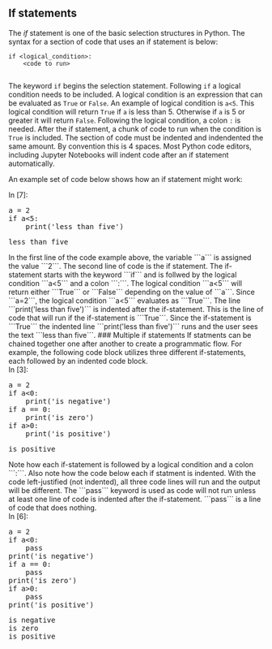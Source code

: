 
## If statements
The _if_ statement is one of the basic selection structures in Python. The syntax for a section of code that uses an if statement is below:

```
if <logical_condition>:
    <code to run>
    
```

The keyword ```if``` begins the selection statement. Following ```if``` a logical condition needs to be included. A logical condition is an expression that can be evaluated as ```True``` or ```False```. An example of logical condition is ```a<5```. This logical condition will return ```True``` if ```a``` is less than 5. Otherwise if ```a``` is 5 or greater it will return ```False```. Following the logical condition, a colon ```:``` is needed. After the if statement, a chunk of code to run when the condition is ```True``` is included. The section of code must be indented and indendented the same amount. By convention this is 4 spaces. Most Python code editors, including Jupyter Notebooks will indent code after an if statement automatically. 

An example set of code below shows how an if statement might work:
<div class="cell border-box-sizing code_cell rendered">
<div class="input">
<div class="prompt input_prompt">In&nbsp;[7]:</div>
<div class="inner_cell">
    <div class="input_area">
<div class=" highlight hl-ipython3"><pre><span></span><span class="n">a</span> <span class="o">=</span> <span class="mi">2</span>
<span class="k">if</span> <span class="n">a</span><span class="o">&lt;</span><span class="mi">5</span><span class="p">:</span>
    <span class="nb">print</span><span class="p">(</span><span class="s1">&#39;less than five&#39;</span><span class="p">)</span>
</pre></div>

</div>
</div>
</div>

<div class="output_wrapper">
<div class="output">


<div class="output_area">

<div class="prompt"></div>


<div class="output_subarea output_stream output_stdout output_text">
<pre>less than five
</pre>
</div>
</div>

</div>
</div>

</div>
In the first line of the code example above, the variable ```a``` is assigned the value ```2```. The second line of code is the if statement. The if-statement starts with the keyword ```if``` and is follwed by the logical condition ```a<5``` and a colon ```:```. The logical condition ```a<5``` will return either ```True``` or ```False``` depending on the value of ```a```. Since ```a=2```, the logical condition ```a<5``` evaluates as ```True```. The line ```print('less than five')``` is indented after the if-statement. This is the line of code that will run if the if-statement is ```True```. Since the if-statement is ```True``` the indented line ```print('less than five')``` runs and the user sees the text ```less than five```.
### Multiple if statements
If statments can be chained together one after another to create a programmatic flow. For example, the following code block utilizes three different if-statements, each followed by an indented code block.
<div class="cell border-box-sizing code_cell rendered">
<div class="input">
<div class="prompt input_prompt">In&nbsp;[3]:</div>
<div class="inner_cell">
    <div class="input_area">
<div class=" highlight hl-ipython3"><pre><span></span><span class="n">a</span> <span class="o">=</span> <span class="mi">2</span>
<span class="k">if</span> <span class="n">a</span><span class="o">&lt;</span><span class="mi">0</span><span class="p">:</span>
    <span class="nb">print</span><span class="p">(</span><span class="s1">&#39;is negative&#39;</span><span class="p">)</span>
<span class="k">if</span> <span class="n">a</span> <span class="o">==</span> <span class="mi">0</span><span class="p">:</span>
    <span class="nb">print</span><span class="p">(</span><span class="s1">&#39;is zero&#39;</span><span class="p">)</span>
<span class="k">if</span> <span class="n">a</span><span class="o">&gt;</span><span class="mi">0</span><span class="p">:</span>
    <span class="nb">print</span><span class="p">(</span><span class="s1">&#39;is positive&#39;</span><span class="p">)</span>
</pre></div>

</div>
</div>
</div>

<div class="output_wrapper">
<div class="output">


<div class="output_area">

<div class="prompt"></div>


<div class="output_subarea output_stream output_stdout output_text">
<pre>is positive
</pre>
</div>
</div>

</div>
</div>

</div>
Note how each if-statement is followed by a logical condition and a colon ```:```. Also note how the code below each if statment is indented. With the code left-justified (not indented), all three code lines will run and the output will be different. The ```pass``` keyword is used as code will not run unless at least one line of code is indented after the if-statement. ```pass``` is a line of code that does nothing.
<div class="cell border-box-sizing code_cell rendered">
<div class="input">
<div class="prompt input_prompt">In&nbsp;[6]:</div>
<div class="inner_cell">
    <div class="input_area">
<div class=" highlight hl-ipython3"><pre><span></span><span class="n">a</span> <span class="o">=</span> <span class="mi">2</span>
<span class="k">if</span> <span class="n">a</span><span class="o">&lt;</span><span class="mi">0</span><span class="p">:</span>
    <span class="k">pass</span>
<span class="nb">print</span><span class="p">(</span><span class="s1">&#39;is negative&#39;</span><span class="p">)</span>
<span class="k">if</span> <span class="n">a</span> <span class="o">==</span> <span class="mi">0</span><span class="p">:</span>
    <span class="k">pass</span>
<span class="nb">print</span><span class="p">(</span><span class="s1">&#39;is zero&#39;</span><span class="p">)</span>
<span class="k">if</span> <span class="n">a</span><span class="o">&gt;</span><span class="mi">0</span><span class="p">:</span>
    <span class="k">pass</span>
<span class="nb">print</span><span class="p">(</span><span class="s1">&#39;is positive&#39;</span><span class="p">)</span>
</pre></div>

</div>
</div>
</div>

<div class="output_wrapper">
<div class="output">


<div class="output_area">

<div class="prompt"></div>


<div class="output_subarea output_stream output_stdout output_text">
<pre>is negative
is zero
is positive
</pre>
</div>
</div>

</div>
</div>

</div>
 

